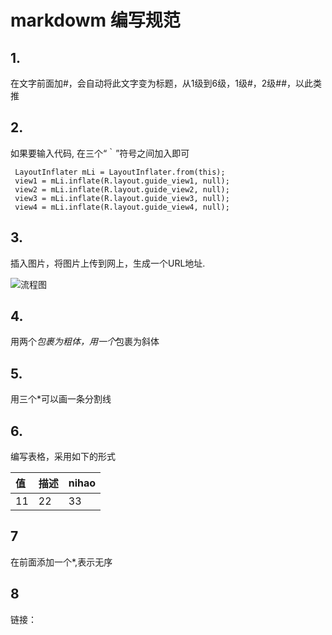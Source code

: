 # markdowm 编写规范


## 1.

在文字前面加#，会自动将此文字变为标题，从1级到6级，1级#，2级##，以此类推

## 2.

如果要输入代码, 在三个“｀”符号之间加入即可


```
 LayoutInflater mLi = LayoutInflater.from(this);
 view1 = mLi.inflate(R.layout.guide_view1, null);
 view2 = mLi.inflate(R.layout.guide_view2, null);
 view3 = mLi.inflate(R.layout.guide_view3, null);
 view4 = mLi.inflate(R.layout.guide_view4, null);
```
## 3.

插入图片，将图片上传到网上，生成一个URL地址.

![流程图](http://chuantu.biz/t5/64/1492052400x2890173802.png)

## 4. 

用两个*包裹为粗体，用一个*包裹为斜体

## 5.

用三个*可以画一条分割线

## 6.

编写表格，采用如下的形式

|值|描述|nihao|
|:--|:--|:--|
|11|22|33|

## 7 

在前面添加一个*,表示无序

## 8

链接：[]()
